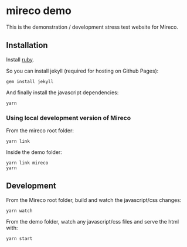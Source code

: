 # mireco demo

This is the demonstration / development stress test website for Mireco.

## Installation

Install [ruby](https://www.ruby-lang.org/en/documentation/installation/).

So you can install jekyll (required for hosting on Github Pages):

```
gem install jekyll
```

And finally install the javascript dependencies:

```
yarn
```

### Using local development version of Mireco

From the mireco root folder:

```
yarn link
```

Inside the demo folder:

```
yarn link mireco
yarn
```

## Development

From the Mireco root folder, build and watch the javascript/css changes:

```
yarn watch
```

From the demo folder, watch any javascript/css files and serve the html with:

```
yarn start
```
